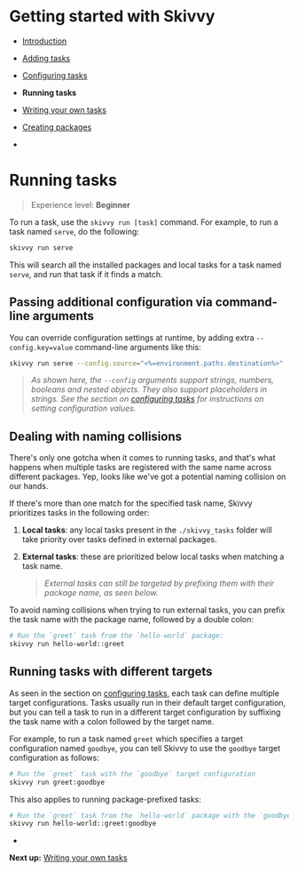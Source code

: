 # Getting started with Skivvy

- [Introduction](00-introduction.md)
- [Adding tasks](01-adding-tasks.md)
- [Configuring tasks](02-configuring-tasks.md)
- **Running tasks**
- [Writing your own tasks](04-writing-tasks.md)
- [Creating packages](05-creating-packages.md)

-

# Running tasks

> Experience level: **Beginner**

To run a task, use the `skivvy run [task]` command. For example, to run a task named `serve`, do the following:

```bash
skivvy run serve
```

This will search all the installed packages and local tasks for a task named `serve`, and run that task if it finds a match.


## Passing additional configuration via command-line arguments

You can override configuration settings at runtime, by adding extra `--config.key=value` command-line arguments like this:

```bash
skivvy run serve --config.source="<%=environment.paths.destination%>" --config.port=8000 --config.livereload=true --config.open=false
```

> _As shown here, the `--config` arguments support strings, numbers, booleans and nested objects. They also support placeholders in strings. See the section on [configuring tasks](02-configuring-tasks.md) for instructions on setting configuration values._

## Dealing with naming collisions

There's only one gotcha when it comes to running tasks, and that's what happens when multiple tasks are registered with the same name across different packages. Yep, looks like we've got a potential naming collision on our hands.

If there's more than one match for the specified task name, Skivvy prioritizes tasks in the following order:

1. **Local tasks**: any local tasks present in the `./skivvy_tasks` folder will take priority over tasks defined in external packages.

2. **External tasks**: these are prioritized below local tasks when matching a task name.

	> _External tasks can still be targeted by prefixing them with their package name, as seen below._

To avoid naming collisions when trying to run external tasks, you can prefix the task name with the package name, followed by a double colon:

```bash
# Run the `greet` task from the `hello-world` package:
skivvy run hello-world::greet
```

## Running tasks with different targets

As seen in the section on [configuring tasks](02-configuring-tasks.md#configuring-multiple-task-targets), each task can define multiple target configurations. Tasks usually run in their default target configuration, but you can tell a task to run in a different target configuration by suffixing the task name with a colon followed by the target name.

For example, to run a task named `greet` which specifies a target configuration named `goodbye`, you can tell Skivvy to use the `goodbye` target configuration as follows:

```bash
# Run the `greet` task with the `goodbye` target configuration
skivvy run greet:goodbye
```

This also applies to running package-prefixed tasks:

```bash
# Run the `greet` task from the `hello-world` package with the `goodbye` target configuration
skivvy run hello-world::greet:goodbye
```

-

**Next up:** [Writing your own tasks](04-writing-tasks.md)
